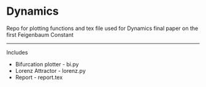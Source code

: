 Dynamics
========

Repo for plotting functions and tex file used for 
Dynamics final paper on the first Feigenbaum Constant

-----------------------------------------------------
Includes

* Bifurcation plotter - bi.py
* Lorenz Attractor - lorenz.py
* Report - report.tex
